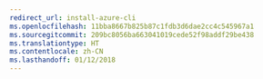 ```yaml
---
redirect_url: install-azure-cli
ms.openlocfilehash: 11bba8667b825b87c1fdb3d6dae2cc4c545967a1
ms.sourcegitcommit: 209bc8056ba663041019cede52f98addf29be438
ms.translationtype: HT
ms.contentlocale: zh-CN
ms.lasthandoff: 01/12/2018
---
```

